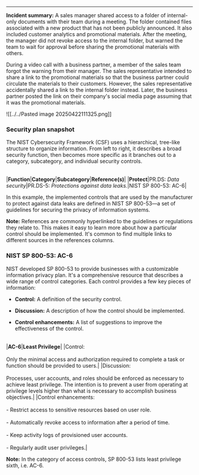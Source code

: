 ___
**Incident summary:** A sales manager shared access to a folder of internal-only documents with their team during a meeting. The folder contained files associated with a new product that has not been publicly announced. It also included customer analytics and promotional materials. After the meeting, the manager did not revoke access to the internal folder, but warned the team to wait for approval before sharing the promotional materials with others.

  

During a video call with a business partner, a member of the sales team forgot the warning from their manager. The sales representative intended to share a link to the promotional materials so that the business partner could circulate the materials to their customers. However, the sales representative accidentally shared a link to the internal folder instead. Later, the business partner posted the link on their company's social media page assuming that it was the promotional materials.

  
![[../../Pasted image 20250422111325.png]]
  

  

### **Security plan snapshot**

The NIST Cybersecurity Framework (CSF) uses a hierarchical, tree-like structure to organize information. From left to right, it describes a broad security function, then becomes more specific as it branches out to a category, subcategory, and individual security controls.

  

|   |   |   |   |
|---|---|---|---|
   
|**Function**|**Category**|**Subcategory**|**Reference(s)**|
|**Protect**|PR.DS: _Data security_|PR.DS-5: _Protections against data leaks._|NIST SP 800-53: AC-6|

  

In this example, the implemented controls that are used by the manufacturer to protect against data leaks are defined in NIST SP 800-53—a set of guidelines for securing the privacy of information systems.

  

**Note:** References are commonly hyperlinked to the guidelines or regulations they relate to. This makes it easy to learn more about how a particular control should be implemented. It's common to find multiple links to different sources in the references columns.

  

### **NIST SP 800-53: AC-6**

NIST developed SP 800-53 to provide businesses with a customizable information privacy plan. It's a comprehensive resource that describes a wide range of control categories. Each control provides a few key pieces of information:

- **Control:** A definition of the security control.
    
- **Discussion:** A description of how the control should be implemented.
    
- **Control enhancements:** A list of suggestions to improve the effectiveness of the control.
    

  

|   |   |
|---|---|
 
|**AC-6**|**Least Privilege**|
|Control:<br><br>Only the minimal access and authorization required to complete a task or function should be provided to users.|
|Discussion:<br><br>Processes, user accounts, and roles should be enforced as necessary to achieve least privilege. The intention is to prevent a user from operating at privilege levels higher than what is necessary to accomplish business objectives.|
|Control enhancements:<br><br>- Restrict access to sensitive resources based on user role.<br>    <br>- Automatically revoke access to information after a period of time.<br>    <br>- Keep activity logs of provisioned user accounts.<br>    <br>- Regularly audit user privileges.|

  

**Note:** In the category of access controls, SP 800-53 lists least privilege sixth, i.e. AC-6.